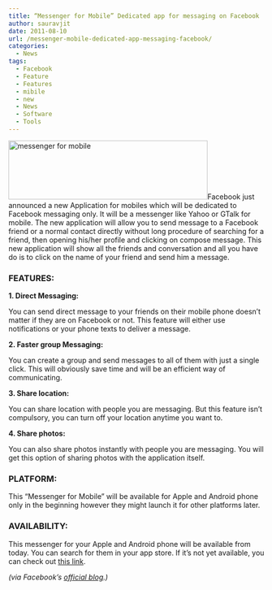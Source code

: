 ```yaml
---
title: “Messenger for Mobile” Dedicated app for messaging on Facebook
author: sauravjit
date: 2011-08-10
url: /messenger-mobile-dedicated-app-messaging-facebook/
categories:
  - News
tags:
  - Facebook
  - Feature
  - Features
  - mibile
  - new
  - News
  - Software
  - Tools
---
```

<img class="alignleft size-full  wp-image-50883" src="http://cdn.devilsworkshop.org/files/2011/08/messenger-for-mobile.jpg" alt="messenger for mobile" width="392" height="116" />Facebook just announced a new Application for mobiles which will be dedicated to Facebook messaging only. It will be a messenger like Yahoo or GTalk for mobile. The new application will allow you to send message to a Facebook friend or a normal contact directly without long procedure of searching for a friend, then opening his/her profile and clicking on compose message. This new application will show all the friends and conversation and all you have do is to click on the name of your friend and send him a message.

### FEATURES:

**1. Direct Messaging:**

You can send direct message to your friends on their mobile phone doesn&#8217;t matter if they are on Facebook or not. This feature will either use notifications or your phone texts to deliver a message.

**2. Faster group Messaging:**

You can create a group and send messages to all of them with just a single click. This will obviously save time and will be an efficient way of communicating.

**3. Share location:**

You can share location with people you are messaging. But this feature isn&#8217;t compulsory, you can turn off your location anytime you want to.

**4. Share photos:**

You can also share photos instantly with people you are messaging. You will get this option of sharing photos with the application itself.

### PLATFORM:

This &#8220;Messenger for Mobile&#8221; will be available for Apple and Android phone only in the beginning however they might launch it for other platforms later.

### AVAILABILITY:

This messenger for your Apple and Android phone will be available from today. You can search for them in your app store. If it&#8217;s not yet available, you can check out <a href="https://www.facebook.com/mobile/messenger" onclick="_gaq.push(['_trackEvent', 'outbound-article', 'https://www.facebook.com/mobile/messenger', 'this link']);" target="_blank">this link</a>.

*(via Facebook&#8217;s <a href="http://blog.facebook.com" onclick="_gaq.push(['_trackEvent', 'outbound-article', 'http://blog.facebook.com', 'official blog']);" target="_blank">official blog</a>.)*
